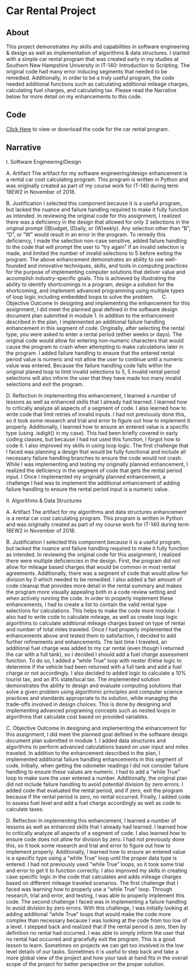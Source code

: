 # **Car Rental Project**

## About
This project demonstrates my skills and capabilities in software engineering & design as well as implementation of algorithms & data structures. I started with a simple car rental program that was created early in my studies at Southern New Hampshire University in IT-140: Introduction to Scripting. The original code had many error inducing segments that needed to be remedied. Additionally, in order to be a truly useful program, the code needed additional functions such as calculating additional mileage charges, calculating fuel charges, and calculating tax. Please read the Narrative below for more detail on my enhancements to this code.

## Code
[Click Here](https://github.com/troyrushing/troyrushing.github.io/blob/master/car%20rental%20program_final.py) to view or download the code for the car rental program.

## Narrative
I.	Software Engineering/Design

A.	Artifact
The artifact for my software engineering/design enhancement is a rental car cost calculating program. This program is written in Python and was originally created as part of my course work for IT-140 during term 18EW2 in November of 2018.

B.	Justification
I selected this component because it is a useful program, but lacked the nuance and failure handling required to make it fully function as intended. In reviewing the original code for this assignment, I realized there was a deficiency in the design that allowed for only 3 selections in the original prompt ((B)udget, (D)aily, or (W)eekly). Any selection other than “B”, “D”, or “W” would result in an error in the program. To remedy this deficiency, I made the selection non-case sensitive, added failure handling to the code that will prompt the user to “try again” if an invalid selection is made, and limited the number of invalid selections to 5 before exiting the program.
The above enhancement demonstrates an ability to use well-founded and innovative techniques, skills, and tools in computing practices for the purpose of implementing computer solutions that deliver value and accomplish industry-specific goals. This is achieved by illustrating the ability to identify shortcomings in a program, design a solution for the shortcoming, and implement advanced programming using multiple types of loop logic including embedded loops to solve the problem. 
 
C.	Objective Outcome
In designing and implementing the enhancement for this assignment, I did meet the planned goal defined in the software design document plan submitted in module 1. In addition to the enhancement described in the plan, I implemented an additional failure handling enhancement in this segment of code. Originally, after selecting the rental type, you were asked to enter a rental period (either weeks or days). The original code would allow for entering non-numeric characters that would cause the program to crash when attempting to make calculations later in the program. I added failure handling to ensure that the entered rental period value is numeric and not allow the user to continue until a numeric value was entered. Because the failure handling code falls within the original planed loop to limit invalid selections to 5, 5 invalid rental period selections will also inform the user that they have made too many invalid selections and exit the program.

D.	Reflection
In implementing this enhancement, I learned a number of lessons as well as enhanced skills that I already had learned. I learned how to critically analyze all aspects of a segment of code. I also learned how to write code that limit retries of invalid inputs. I had not previously done this, so it took some research and trial and error to figure out how to implement it properly. Additionally, I learned how to ensure an entered value is a specific type (using .isdigit() in my case). This had been briefly covered in early coding classes, but because I had not used this function, I forgot how to code it. I also improved my skills in using loop logic.
The first challenge that I faced was planning a design that would be fully functional and include all necessary failure handling branches to ensure the code would not crash. While I was implementing and testing my originally planned enhancement, I realized the deficiency in the segment of code that gets the rental period input.  I Once I implemented my originally planned enhancement, a challenge I had was to implement the additional enhancement of adding failure handling to ensure the rental period input is a numeric value.


II.	Algorithms & Data Structures

A.	Artifact
The artifact for my algorithms and data structures enhancement is a rental car cost calculating program. This program is written in Python and was originally created as part of my course work for IT-140 during term 18EW2 in November of 2018.

B.	Justification
I selected this component because it is a useful program, but lacked the nuance and failure handling required to make it fully function as intended. In reviewing the original code for this assignment, I realized there were multiple deficiencies in the design. First, the program did not allow for mileage based charges that would be common in most rental agreements. Additionally, there was a segment of code that would allow for division by 0 which needed to be remedied. I also added a fair amount of code cleanup that provides more detail in the rental summary and makes the program more visually appealing both in a code review setting and when actively running the code. In order to properly implement these enhancements, I had to create a list to contain the valid rental type selections for calculations. This helps to make the code more modular. I also had to write code to calculate mileage, as well as create loop logic algorithms to calculate additional mileage charges based on type of rental and number of total miles traveled.
Once I had properly implemented the enhancements above and tested them to satisfaction, I decided to add further refinements and enhancements. The last time I traveled, an additional fuel charge was added to my car rental (even though I returned the car with a full tank), so I decided I should add a fuel charge assessment function. To do so, I added a “while True” loop with nester if/else logic to determine if the vehicle had been returned with a full tank and add a fuel charge or not accordingly. I also decided to added logic to calculate a 10% tourist tax, and an 8% state/local tax.
The implemented solution demonstrates the ability to design and evaluate computing solutions that solve a given problem using algorithmic principles and computer science practices and standards appropriate to its solution, while managing the trade-offs involved in design choices. This is done by designing and implementing advanced programing concepts such as nested loops in algorithms that calculate cost based on provided variables. 

C.	Objective Outcome
In designing and implementing the enhancement for this assignment, I did meet the planned goal defined in the software design document plan submitted in module 1. I added data structures and algorithms to perform advanced calculations based on user input and miles traveled. In addition to the enhancement described in the plan, I implemented additional failure handling enhancements in this segment of code. Initially, when getting the odometer readings I did not consider failure handling to ensure these values are numeric. I had to add a “while True” loop to make sure the user entered a number. Additionally, the original plan did not include failure handling to avoid potential division by zero errors. I added code that evaluated the rental period, and if zero, exit the program because if the rental period is zero, no rental occurred. Finally, I added code to assess fuel level and add a fuel charge accordingly as well as code to calculate taxes.

D.	Reflection
In implementing this enhancement, I learned a number of lessons as well as enhanced skills that I already had learned. I learned how to critically analyze all aspects of a segment of code. I also learned how to ensure code does not allow for division by zero. I had not previously done this, so it took some research and trial and error to figure out how to implement properly. Additionally, I learned how to ensure an entered value is a specific type using a “while True” loop until the proper data type is entered. I had not previously used “while True” loops, so it took some trial and error to get it to function correctly. I also improved my skills in creating case specific logic in the code that calculates and adds mileage charges based on different mileage traveled scenarios.
The first challenge that I faced was learning how to properly use a “while True” loop. Through research, trial and error, and testing, I was able to properly implement this code. The second challenge I faced was in implementing a failure handling to avoid division by zero errors. With this challenge, I was initially looking at adding additional “while True” loops that would make the code more complex than necessary because I was looking at the code from too low of a level. I stepped back and realized that if the rental period is zero, then by definition no rental had occurred. I was able to simply inform the user that no rental had occurred and gracefully exit the program. This is a good lesson to learn. Sometimes on projects we can get too involved in the low level details of our tasks. Sometimes it is useful to step back and take a more global view of the project and how your task at hand fits in the overall scope of the project for better perspective on the proper solution.

